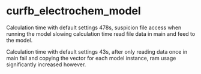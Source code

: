 # curfb_electrochem_model



Calculation time with default settings 478s, suspicion file access when running the model slowing calculation time read file data in main and feed to the model.

Calculation time with default settings 43s, after only reading data once in main fail and copying the vector for each model instance, ram usage significantly increased however.

